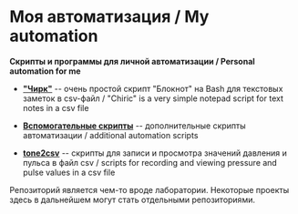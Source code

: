 # Моя автоматизация / Мy automation

**Скрипты и программы для личной автоматизации / 
Personal automation for me**

* **["Чирк"](chirc)** -- очень простой скрипт "Блокнот" на Bash для текстовых заметок в csv-файл / "Chiriс" is a very simple notepad script for text notes in a csv file

* **[Вспомогательные скрипты](myscripts)** -- дополнительные скрипты автоматизации / additional automation scripts

* **[tone2csv](tone2csv)** -- cкрипты для записи и просмотра значений давления и пульса в файл csv / scripts for recording and viewing pressure and pulse values in a csv file

Репозиторий является чем-то вроде лаборатории. Некоторые проекты здесь в дальнейшем могут стать отдельными репозиториями.
